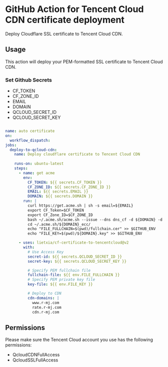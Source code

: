 # GitHub Action for Tencent Cloud CDN certificate deployment

Deploy Cloudflare SSL certificate to Tencent Cloud CDN.

## Usage

This action will deploy your PEM-formatted SSL certificate to Tencent Cloud CDN.

### Set Github Secrets
* CF_TOKEN
* CF_ZONE_ID
* EMAIL
* DOMAIN
* QCLOUD_SECRET_ID
* QCLOUD_SECRET_KEY

```yaml

name: auto certificate
on:
  workflow_dispatch:
jobs:
  deploy-to-qcloud-cdn:
    name: Deploy cloudflare certificate to Tencent Cloud CDN
    
    runs-on: ubuntu-latest
    steps:
      - name: get acme
        env:
          CF_TOKEN: ${{ secrets.CF_TOKEN }}
          CF_ZONE_ID: ${{ secrets.CF_ZONE_ID }}
          EMAIL: ${{ secrets.EMAIL }}
          DOMAIN: ${{ secrets.DOMAIN }}
        run: |
          curl https://get.acme.sh | sh -s email=${EMAIL}
          export CF_Token=$CF_TOKEN
          export CF_Zone_ID=$CF_ZONE_ID
          bash ~/.acme.sh/acme.sh --issue --dns dns_cf -d ${DOMAIN} -d *.${DOMAIN}
          cd ~/.acme.sh/${DOMAIN}_ecc/
          echo "FILE_FULLCHAIN=$(pwd)/fullchain.cer" >> $GITHUB_ENV
          echo "FILE_KEY=$(pwd)/${DOMAIN}.key" >> $GITHUB_ENV

      - uses: lietxia/cf-certificate-to-tencentcloud@v2
        with:
          # Use Access Key
          secret-id: ${{ secrets.QCLOUD_SECRET_ID }}
          secret-key: ${{ secrets.QCLOUD_SECRET_KEY }}

          # Specify PEM fullchain file
          fullchain-file: ${{ env.FILE_FULLCHAIN }}
          # Specify PEM private key file
          key-file: ${{ env.FILE_KEY }}

          # Deploy to CDN
          cdn-domains: |
            www.r-mj.com
            rate.r-mj.com
            cdn.r-mj.com
```

## Permissions

Please make sure the Tencent Cloud account you use has the following permissions:

- QcloudCDNFullAccess
- QcloudSSLFullAccess
